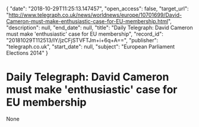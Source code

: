 {
  "date": "2018-10-29T11:25:13.147457", 
  "open_access": false, 
  "target_url": "http://www.telegraph.co.uk/news/worldnews/europe/10701699/David-Cameron-must-make-enthusiastic-case-for-EU-membership.html", 
  "description": null, 
  "end_date": null, 
  "title": "Daily Telegraph: David Cameron must make 'enthusiastic' case for EU membership", 
  "record_id": "20181029T112513/IY/jzCFjSTVFTJm+i+6q+A==", 
  "publisher": "telegraph.co.uk", 
  "start_date": null, 
  "subject": "European Parliament Elections 2014"
}

# Daily Telegraph: David Cameron must make 'enthusiastic' case for EU membership

None